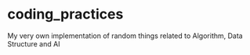 # coding_practices
My very own implementation of random things related to Algorithm, Data Structure and AI
